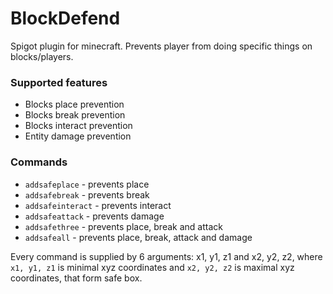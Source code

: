 # BlockDefend
Spigot plugin for minecraft. Prevents player from doing specific things on blocks/players.

### Supported features

* Blocks place prevention
* Blocks break prevention
* Blocks interact prevention
* Entity damage prevention

### Commands

* `addsafeplace` - prevents place
* `addsafebreak` - prevents break
* `addsafeinteract` - prevents interact
* `addsafeattack` - prevents damage
* `addsafethree` - prevents place, break and attack
* `addsafeall` - prevents place, break, attack and damage

Every command is supplied by 6 arguments: x1, y1, z1 and x2, y2, z2, where `x1, y1, z1` is minimal xyz coordinates and `x2, y2, z2` is maximal xyz coordinates, that form safe box.
